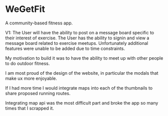 # WeGetFit

A community-based fitness app.

V1:
The User will have the ability to post on a message board specific to their interest of exercise.
The User has the ability to signin and view a message board related to exercise meetups.
Unfortunately additional features were unable to be added due to time constraints.

My motivation to build it was to have the ability to meet up with other people to do outdoor fitness.

I am most proud of the design of the website, in particular the modals that make ux more enjoyable.

If I had more time I would integrate maps into each of the thumbnails to share proposed running routes.

Integrating map api was the most difficult part and broke the app so many times that I scrapped it.